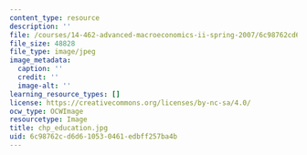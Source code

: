 ```yaml
---
content_type: resource
description: ''
file: /courses/14-462-advanced-macroeconomics-ii-spring-2007/6c98762cd6d610530461edbff257ba4b_chp_education.jpg
file_size: 48828
file_type: image/jpeg
image_metadata:
  caption: ''
  credit: ''
  image-alt: ''
learning_resource_types: []
license: https://creativecommons.org/licenses/by-nc-sa/4.0/
ocw_type: OCWImage
resourcetype: Image
title: chp_education.jpg
uid: 6c98762c-d6d6-1053-0461-edbff257ba4b
---
```


